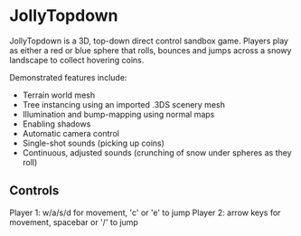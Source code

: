 JollyTopdown
==========

JollyTopdown is a 3D, top-down direct control sandbox game. Players play as either
a red or blue sphere that rolls, bounces and jumps across a snowy landscape to
collect hovering coins.

Demonstrated features include:

 * Terrain world mesh
 * Tree instancing using an imported .3DS scenery mesh
 * Illumination and bump-mapping using normal maps
 * Enabling shadows
 * Automatic camera control
 * Single-shot sounds (picking up coins)
 * Continuous, adjusted sounds (crunching of snow under spheres as they roll)

Controls
--------

Player 1: w/a/s/d for movement, 'c' or 'e' to jump
Player 2: arrow keys for movement, spacebar or '/' to jump
